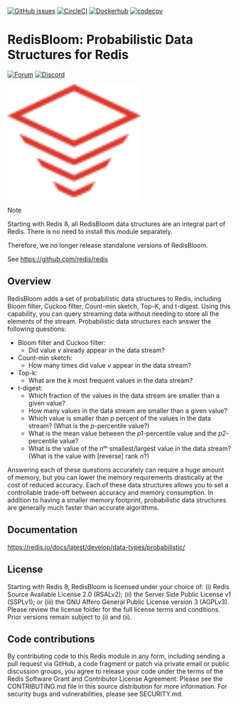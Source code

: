 [![GitHub issues](https://img.shields.io/github/release/RedisLabsModules/redisbloom.svg)](https://github.com/RedisBloom/RedisBloom/releases/latest)
[![CircleCI](https://circleci.com/gh/RedisBloom/RedisBloom.svg?style=svg)](https://circleci.com/gh/RedisBloom/RedisBloom)
[![Dockerhub](https://img.shields.io/docker/pulls/redis/redis-stack-server?label=redis-stack-server)](https://img.shields.io/docker/pulls/redis/redis-stack-server)
[![codecov](https://codecov.io/gh/RedisBloom/RedisBloom/branch/master/graph/badge.svg)](https://codecov.io/gh/RedisBloom/RedisBloom)

# RedisBloom: Probabilistic Data Structures for Redis
[![Forum](https://img.shields.io/badge/Forum-RedisBloom-blue)](https://forum.redis.com/c/modules/redisbloom)
[![Discord](https://img.shields.io/discord/697882427875393627?style=flat-square)](https://discord.gg/wXhwjCQ)

<img src="docs/docs/images/logo.svg" alt="logo" width="300"/>

> [!NOTE]
> Starting with Redis 8, all RedisBloom data structures are an integral part of Redis. There is no need to install this module separately.
>
> Therefore, we no longer release standalone versions of RedisBloom.
>
> See https://github.com/redis/redis

## Overview

RedisBloom adds a set of probabilistic data structures to Redis, including Bloom filter, Cuckoo filter, Count-min sketch, Top-K, and t-digest. Using this capability, you can query streaming data without needing to store all the elements of the stream. Probabilistic data structures each answer the following questions:

- Bloom filter and Cuckoo filter:
  -  Did value _v_ already appear in the data stream?
- Count-min sketch:
  - How many times did value _v_ appear in the data stream?
- Top-k:
  - What are the _k_ most frequent values in the data stream?
- t-digest:
  - Which fraction of the values in the data stream are smaller than a given value?
  - How many values in the data stream are smaller than a given value?
  - Which value is smaller than _p_ percent of the values in the data stream? (What is the _p_-percentile value?)
  - What is the mean value between the _p1_-percentile value and the _p2_-percentile value?
  - What is the value of the *n*ᵗʰ smallest/largest value in the data stream? (What is the value with [reverse] rank _n_?)

Answering each of these questions accurately can require a huge amount of memory, but you can lower the memory requirements drastically at the cost of reduced accuracy. Each of these data structures allows you to set a controllable trade-off between accuracy and memory consumption. In addition to having a smaller memory footprint, probabilistic data structures are generally much faster than accurate algorithms.

## Documentation

https://redis.io/docs/latest/develop/data-types/probabilistic/

## License

Starting with Redis 8, RedisBloom is licensed under your choice of: (i) Redis Source Available License 2.0 (RSALv2); (ii) the Server Side Public License v1 (SSPLv1); or (iii) the GNU Affero General Public License version 3 (AGPLv3). Please review the license folder for the full license terms and conditions. Prior versions remain subject to (i) and (ii).

## Code contributions

By contributing code to this Redis module in any form, including sending a pull request via GitHub, a code fragment or patch via private email or public discussion groups, you agree to release your code under the terms of the Redis Software Grant and Contributor License Agreement. Please see the CONTRIBUTING.md file in this source distribution for more information. For security bugs and vulnerabilities, please see SECURITY.md. 
